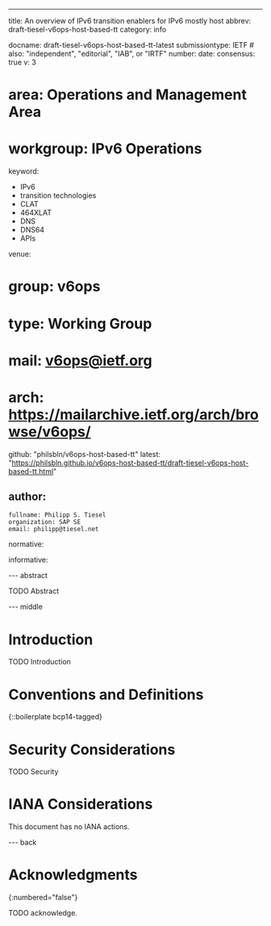 ---
title: An overview of IPv6 transition enablers for IPv6 mostly host
abbrev: draft-tiesel-v6ops-host-based-tt
category: info

docname: draft-tiesel-v6ops-host-based-tt-latest
submissiontype: IETF  # also: "independent", "editorial", "IAB", or "IRTF"
number:
date:
consensus: true
v: 3
# area: Operations and Management Area
# workgroup: IPv6 Operations
keyword:
  - IPv6
  - transition technologies
  - CLAT
  - 464XLAT
  - DNS
  - DNS64
  - APIs

venue:
#  group: v6ops
#  type: Working Group
#  mail: v6ops@ietf.org
#  arch: https://mailarchive.ietf.org/arch/browse/v6ops/
  github: "philsbln/v6ops-host-based-tt"
  latest: "https://philsbln.github.io/v6ops-host-based-tt/draft-tiesel-v6ops-host-based-tt.html"

author:
 -
    fullname: Philipp S. Tiesel
    organization: SAP SE
    email: philipp@tiesel.net

normative:

informative:


--- abstract

TODO Abstract


--- middle

# Introduction

TODO Introduction


# Conventions and Definitions

{::boilerplate bcp14-tagged}


# Security Considerations

TODO Security


# IANA Considerations

This document has no IANA actions.


--- back

# Acknowledgments
{:numbered="false"}

TODO acknowledge.
